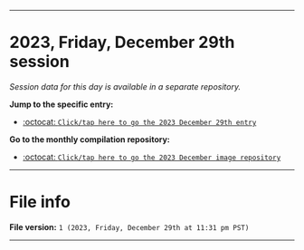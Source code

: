 
***

# 2023, Friday, December 29th session

_Session data for this day is available in a separate repository._

**Jump to the specific entry:**

- [:octocat: `Click/tap here to go the 2023 December 29th entry`](https://github.com/seanpm2001/SeansLifeArchive_Images_MotorWorld_CarFactory_Y2023_V5/tree/SeansLifeArchive_Images_MotorWorld_CarFactory_Y2023_V5_Main-dev/12_December/29/)

**Go to the monthly compilation repository:**

- [:octocat: `Click/tap here to go the 2023 December image repository`](https://github.com/seanpm2001/SeansLifeArchive_Images_MotorWorld_CarFactory_Y2023_V5/)

***

# File info

**File version:** `1 (2023, Friday, December 29th at 11:31 pm PST)`

***
